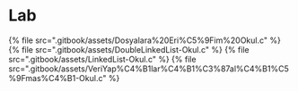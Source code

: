 # Lab

<!--Index-->

{% file src=".gitbook/assets/Dosyalara%20Eri%C5%9Fim%20Okul.c" %}
{% file src=".gitbook/assets/DoubleLinkedList-Okul.c" %}
{% file src=".gitbook/assets/LinkedList-Okul.c" %}
{% file src=".gitbook/assets/VeriYap%C4%B1lar%C4%B1%C3%87al%C4%B1%C5%9Fmas%C4%B1-Okul.c" %}

<!--Index-->
